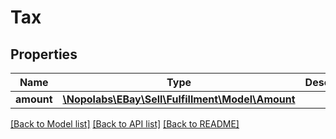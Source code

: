 # Tax

## Properties
Name | Type | Description | Notes
------------ | ------------- | ------------- | -------------
**amount** | [**\Nopolabs\EBay\Sell\Fulfillment\Model\Amount**](Amount.md) |  | [optional] 

[[Back to Model list]](../README.md#documentation-for-models) [[Back to API list]](../README.md#documentation-for-api-endpoints) [[Back to README]](../README.md)


